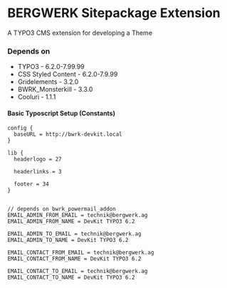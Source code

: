 # BERGWERK Sitepackage Extension

A TYPO3 CMS extension for developing a Theme

### Depends on

- TYPO3 - 6.2.0-7.99.99
- CSS Styled Content - 6.2.0-7.9.99
- Gridelements - 3.2.0
- BWRK_Monsterkill - 3.3.0
- Cooluri - 1.1.1


#### Basic Typoscript Setup (Constants)

```typoscript
config {
  baseURL = http://bwrk-devkit.local
}

lib {
  headerlogo = 27

  headerlinks = 3

  footer = 34
}


// depends on bwrk_powermail_addon
EMAIL_ADMIN_FROM_EMAIL = technik@bergwerk.ag
EMAIL_ADMIN_FROM_NAME = DevKit TYPO3 6.2

EMAIL_ADMIN_TO_EMAIL = technik@bergwerk.ag
EMAIL_ADMIN_TO_NAME = DevKit TYPO3 6.2

EMAIL_CONTACT_FROM_EMAIL = technik@bergwerk.ag
EMAIL_CONTACT_FROM_NAME = DevKit TYPO3 6.2

EMAIL_CONTACT_TO_EMAIL = technik@bergwerk.ag
EMAIL_CONTACT_TO_NAME = DevKit TYPO3 6.2
```